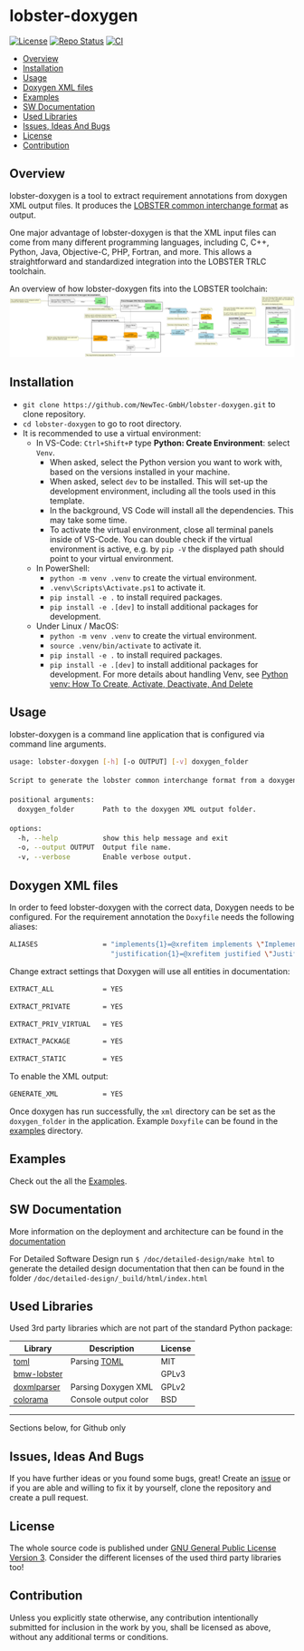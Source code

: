 # lobster-doxygen <!-- omit in toc -->

[![License](https://img.shields.io/badge/license-GPLv3-blue.svg)](https://choosealicense.com/licenses/gpl-3.0/) [![Repo Status](https://www.repostatus.org/badges/latest/wip.svg)](https://www.repostatus.org/#wip) [![CI](https://github.com/NewTec-GmbH/lobster-doxygen/actions/workflows/test.yml/badge.svg)](https://github.com/NewTec-GmbH/lobster_doxygen/actions/workflows/test.yml)

- [Overview](#overview)
- [Installation](#installation)
- [Usage](#usage)
- [Doxygen XML files](#doxygen-xml-files)
- [Examples](#examples)
- [SW Documentation](#sw-documentation)
- [Used Libraries](#used-libraries)
- [Issues, Ideas And Bugs](#issues-ideas-and-bugs)
- [License](#license)
- [Contribution](#contribution)

## Overview

lobster-doxygen is a tool to extract requirement annotations from doxygen XML output files.
It produces the [LOBSTER common interchange format](https://github.com/bmw-software-engineering/lobster/blob/main/documentation/schemas.md) as output.

One major advantage of lobster-doxygen is that the XML input files can come from many different programming languages, including C, C++, Python, Java, Objective-C, PHP, Fortran, and more. This allows  a straightforward and standardized integration into the LOBSTER TRLC toolchain.

An overview of how lobster-doxygen fits into the LOBSTER toolchain:
![lobster-doxygen in LOBSTER toolchain](doc/architecture/toolchain.png)

## Installation

- `git clone https://github.com/NewTec-GmbH/lobster-doxygen.git` to clone repository.
- `cd lobster-doxygen` to go to root directory.
- It is recommended to use a virtual environment:
  - In VS-Code: `Ctrl+Shift+P` type **Python: Create Environment**: select `Venv`.
    - When asked, select the Python version you want to work with, based on the versions installed in your machine.
    - When asked, select `dev` to be installed. This will set-up the development environment, including all the tools used in this template.
    - In the background, VS Code will install all the dependencies. This may take some time.
    - To activate the virtual environment, close all terminal panels inside of VS-Code.
      You can double check if the virtual environment is active, e.g. by `pip -V` the displayed path should point to your virtual environment.
  - In PowerShell:
    - `python -m venv .venv` to create the virtual environment.
    - `.venv\Scripts\Activate.ps1` to activate it.
    - `pip install -e .` to install required packages.
    - `pip install -e .[dev]` to install additional packages for development.
  - Under Linux / MacOS:
    - `python -m venv .venv` to create the virtual environment.
    - `source .venv/bin/activate` to activate it.
    - `pip install -e .` to install required packages.
    - `pip install -e .[dev]` to install additional packages for development.
  For more details about handling Venv, see [Python venv: How To Create, Activate, Deactivate, And Delete](https://python.land/virtual-environments/virtualenv#Python_venv_activation)

## Usage

lobster-doxygen is a command line application that is configured via command line arguments.

```bash
usage: lobster-doxygen [-h] [-o OUTPUT] [-v] doxygen_folder

Script to generate the lobster common interchange format from a doxygen XML output.

positional arguments:
  doxygen_folder       Path to the doxygen XML output folder.

options:
  -h, --help           show this help message and exit
  -o, --output OUTPUT  Output file name.
  -v, --verbose        Enable verbose output.
```

## Doxygen XML files

In order to feed lobster-doxygen with the correct data, Doxygen needs to be configured.
For the requirement annotation the `Doxyfile` needs the following aliases:

```bash
ALIASES                = "implements{1}=@xrefitem implements \"Implements\" \"Requirement Traceability\" Requirement: \1" \
                         "justification{1}=@xrefitem justified \"Justified\" \"Justification Overview\" Justification: \1"
```

Change extract settings that Doxygen will use all entities in documentation:

```bash
EXTRACT_ALL            = YES
```

```bash
EXTRACT_PRIVATE        = YES
```

```bash
EXTRACT_PRIV_VIRTUAL   = YES
```

```bash
EXTRACT_PACKAGE        = YES
```

```bash
EXTRACT_STATIC         = YES
```

To enable the XML output:

```bash
GENERATE_XML           = YES
```

Once doxygen has run successfully, the `xml` directory can be set as the `doxygen_folder` in the application.
Example `Doxyfile` can be found in the [examples](./examples) directory.

## Examples

Check out the all the [Examples](./examples).

## SW Documentation

More information on the deployment and architecture can be found in the [documentation](./doc/README.md)

For Detailed Software Design run `$ /doc/detailed-design/make html` to generate the detailed design documentation that then can be found
in the folder `/doc/detailed-design/_build/html/index.html`

## Used Libraries

Used 3rd party libraries which are not part of the standard Python package:

| Library | Description | License |
| ------- | ----------- | ------- |
| [toml](https://github.com/uiri/toml) | Parsing [TOML](https://en.wikipedia.org/wiki/TOML) | MIT |
| [bmw-lobster](https://github.com/bmw-software-engineering/lobster)| | GPLv3 |
| [doxmlparser](https://github.com/doxygen/doxygen) | Parsing Doxygen XML | GPLv2 |
| [colorama](https://pypi.org/project/colorama/) | Console output color | BSD |

---
Sections below, for Github only

## Issues, Ideas And Bugs

If you have further ideas or you found some bugs, great! Create an [issue](https://github.com/NewTec-GmbH/lobster-doxygen/issues) or if you are able and willing to fix it by yourself, clone the repository and create a pull request.

## License

The whole source code is published under [GNU General Public License Version 3](https://github.com/NewTec-GmbH/lobster-doxygen/blob/main/LICENSE).
Consider the different licenses of the used third party libraries too!

## Contribution

Unless you explicitly state otherwise, any contribution intentionally submitted for inclusion in the work by you, shall be licensed as above, without any additional terms or conditions.

